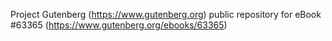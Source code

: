 Project Gutenberg (https://www.gutenberg.org) public repository for
eBook #63365 (https://www.gutenberg.org/ebooks/63365)

